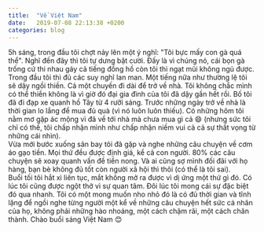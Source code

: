 ```yaml
---
title:  "Về Việt Nam"
date:   2019-07-08 22:13:38 +0200
categories: blog
---
```

5h sáng, trong đầu tôi chợt nảy lên một ý nghĩ: "Tôi bực mấy con gà quá thể". Nghĩ đến đây thì tôi tự dưng bật cười. Đấy là vì chúng nó, cái bọn gà trống cứ thi nhau gáy cả tiếng đồng hồ còn tôi thì ngạt mũi không ngủ được. Trong đầu tôi thì đủ các suy nghĩ lan man. Một tiếng nữa như thường lệ tôi sẽ dậy ngồi thiền. Cả một chuyến đi dài để trở về nhà. Tôi không chắc mình có thể thiền không là vì giờ đó đại gia đình của tôi đã dậy gần hết rồi. Bố tôi đã đi đạp xe quanh hồ Tây từ 4 rưỡi sáng.
Trước những ngày trở về nhà là thời gian lo lắng để mua đủ quà (vì nó luôn luôn thiếu). Có những hôm tôi nằm mơ gặp ác mộng vì đã về tới nhà mà chưa mua gì cả :smile: (nhưng sức tôi chỉ có thế, tôi chấp nhận mình như chấp nhận niềm vui cả cả sự thất vọng từ những cái nhìn).  
Vừa mới bước xuống sân bay tôi đã gặp và nghe những câu chuyện về cơm áo gạo tiền. Mọi thứ đều được định giá, kể cả con người. 80% các câu chuyện sẽ xoay quanh vấn đề tiền nong. Và ai cũng sợ mình đối đãi với họ hàng, bạn bè không đủ tốt còn người xã hội thì thôi (có thể là tôi sai).  
Buổi tối tôi hắt xì liên tục, mắt không mở ra được vì dị ứng một thứ gì đó. Có lúc tôi cũng được ngột thở vì sự quan tâm. Đôi lúc tôi mong cái sự đặc biệt đó qua nhanh.
Tôi có một mong muốn nho nhỏ đó là có đủ thời gian và tĩnh lặng để ngồi nghe từng người một kể về những câu chuyện hết sức cá nhân của họ, không phải những hào nhoáng, một cách chậm rãi, một cách chân thành. Chào buổi sáng Việt Nam :blush:
